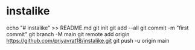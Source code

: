 # instalike
echo "# instalike" >> README.md
git init
git add --all
git commit -m "first commit"
git branch -M main
git remote add origin https://github.com/priyavrat18/instalike.git
git push -u origin main
